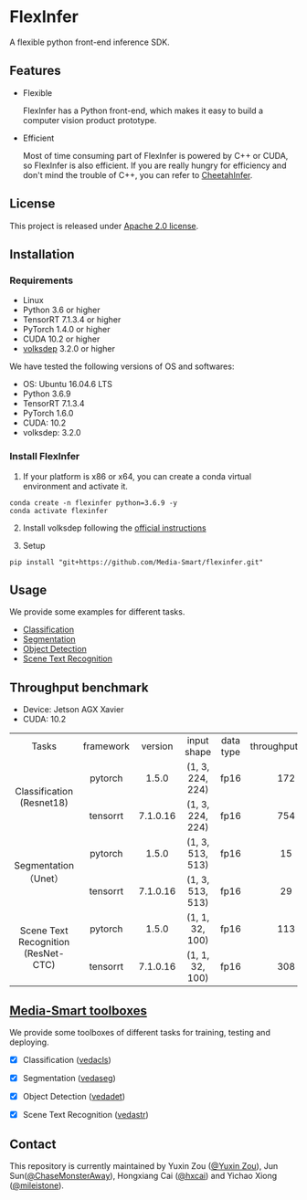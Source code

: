 # FlexInfer
A flexible python front-end inference SDK.

## Features
- Flexible
  
  FlexInfer has a Python front-end, which makes it easy to build a computer vision product prototype.

- Efficient
  
  Most of time consuming part of FlexInfer is powered by C++ or CUDA, so FlexInfer is also efficient. If you are really hungry for efficiency and don't mind the trouble of C++, you can refer to [CheetahInfer](https://github.com/Media-Smart/cheetahinfer).

## License
This project is released under [Apache 2.0 license](https://github.com/Media-Smart/flexinfer/blob/master/LICENSE).

## Installation
### Requirements

- Linux
- Python 3.6 or higher
- TensorRT 7.1.3.4 or higher
- PyTorch 1.4.0 or higher
- CUDA 10.2 or higher
- [volksdep](https://github.com/Media-Smart/volksdep.git) 3.2.0 or higher

We have tested the following versions of OS and softwares:

- OS: Ubuntu 16.04.6 LTS
- Python 3.6.9
- TensorRT 7.1.3.4
- PyTorch 1.6.0
- CUDA: 10.2
- volksdep: 3.2.0

### Install FlexInfer

1. If your platform is x86 or x64, you can create a conda virtual environment and activate it.

  ```shell
  conda create -n flexinfer python=3.6.9 -y
  conda activate flexinfer
  ```

2. Install volksdep following the [official instructions](https://github.com/Media-Smart/volksdep)

3. Setup

```shell
pip install "git+https://github.com/Media-Smart/flexinfer.git"
```

## Usage

We provide some examples for different tasks.

- [Classification](https://github.com/Media-Smart/flexinfer/blob/master/examples/classification)
- [Segmentation](https://github.com/Media-Smart/flexinfer/blob/master/examples/object_detection)
- [Object Detection](https://github.com/Media-Smart/flexinfer/blob/master/examples/scene_text_recognition)
- [Scene Text Recognition](https://github.com/Media-Smart/flexinfer/tree/master/examples/segmentation)

## Throughput benchmark
- Device: Jetson AGX Xavier
- CUDA: 10.2

<table>
  <tr>
    <td align="center" valign="center">Tasks</td>
    <td align="center" valign="center">framework</td>
    <td align="center" valign="center">version</td>
    <td align="center" valign="center">input shape</td>
    <td align="center" valign="center">data type</td>
    <td align="center" valign="center">throughput(FPS)</td>
    <td align="center" valign="center">latency(ms)</td>
  </tr>
    <tr>
    <td rowspan="2" align="center" valign="center">Classification (Resnet18)</td>
    <td align="center" valign="center">pytorch</td>
    <td align="center" valign="center">1.5.0</td>
    <td align="center" valign="center">(1, 3, 224, 224)</td>
    <td align="center" valign="center">fp16</td>
    <td align="center" valign="center">172</td>
    <td align="center" valign="center">6.01</td>
  </tr>
  <tr>
    <td align="center" valign="center">tensorrt</td>
    <td align="center" valign="center">7.1.0.16</td>
    <td align="center" valign="center">(1, 3, 224, 224)</td>
    <td align="center" valign="center">fp16</td>
    <td align="center" valign="center">754</td>
    <td align="center" valign="center">1.8</td>
  </tr>
  <tr>
    <td rowspan="2" align="center" valign="center">Segmentation（Unet）</td>
    <td align="center" valign="center">pytorch</td>
    <td align="center" valign="center">1.5.0</td>
    <td align="center" valign="center">(1, 3, 513, 513)</td>
    <td align="center" valign="center">fp16</td>
    <td align="center" valign="center">15</td>
    <td align="center" valign="center">63.27</td>
  </tr>
  <tr>
    <td align="center" valign="center">tensorrt</td>
    <td align="center" valign="center">7.1.0.16</td>
    <td align="center" valign="center">(1, 3, 513, 513)</td>
    <td align="center" valign="center">fp16</td>
    <td align="center" valign="center">29</td>
    <td align="center" valign="center">34.03</td>
  </tr>
  <tr>
    <td rowspan="2" align="center" valign="center">Scene Text Recognition (ResNet-CTC)</td>
    <td align="center" valign="center">pytorch</td>
    <td align="center" valign="center">1.5.0</td>
    <td align="center" valign="center">(1, 1, 32, 100)</td>
    <td align="center" valign="center">fp16</td>
    <td align="center" valign="center">113</td>
    <td align="center" valign="center">10.75</td>
  </tr>
  <tr>
    <td align="center" valign="center">tensorrt</td>
    <td align="center" valign="center">7.1.0.16</td>
    <td align="center" valign="center">(1, 1, 32, 100)</td>
    <td align="center" valign="center">fp16</td>
    <td align="center" valign="center">308</td>
    <td align="center" valign="center">3.55</td>
  </tr>
</table>


## [Media-Smart toolboxes](https://github.com/Media-Smart)

We provide some toolboxes of different tasks for training, testing and deploying.

- [x] Classification ([vedacls](https://github.com/Media-Smart/vedacls))

- [x] Segmentation ([vedaseg](https://github.com/Media-Smart/vedaseg))

- [x] Object Detection ([vedadet](https://github.com/Media-Smart/vedadet))

- [x] Scene Text Recognition ([vedastr](https://github.com/Media-Smart/vedastr))

## Contact
This repository is currently maintained by Yuxin Zou ([@Yuxin Zou](https://github.com/YuxinZou)),
Jun Sun([@ChaseMonsterAway](https://github.com/ChaseMonsterAway)), Hongxiang Cai ([@hxcai](http://github.com/hxcai))
and Yichao Xiong ([@mileistone](https://github.com/mileistone)).
